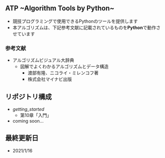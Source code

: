 ## ATP ~Algorithm Tools by Python~

- 競技プログラミングで使用できるPythonのツールを提供します
- 本アルゴリズムは、下記参考文献に記載されているものを**Python**で動作させています

### 参考文献

- アルゴリズムビジュアル大辞典
  - 図解でよくわかるアルゴリズムとデータ構造
    - 渡部有隆、ニコライ・ミレンコフ著
    - 株式会社マイナビ出版

## リポジトリ構成

- *getting_started*
  - 第10章「入門」
- coming soon...

## 最終更新日

- 2021/1/16